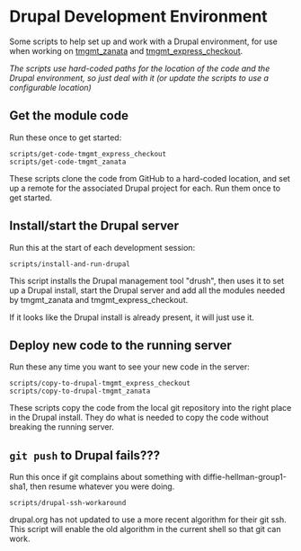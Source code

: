 # Drupal Development Environment

Some scripts to help set up and work with a Drupal environment, for use when
working on [tmgmt_zanata](https://github.com/zanata/tmgmt_zanata) and
[tmgmt_express_checkout](https://github.com/zanata/tmgmt_express_checkout).

*The scripts use hard-coded paths for the location of the code and the Drupal
environment, so just deal with it (or update the scripts to use a configurable
location)*

## Get the module code

Run these once to get started:

```
scripts/get-code-tmgmt_express_checkout
scripts/get-code-tmgmt_zanata
```

These scripts clone the code from GitHub to a hard-coded location, and set up
a remote for the associated Drupal project for each. Run them once to get
started.

## Install/start the Drupal server

Run this at the start of each development session:

```
scripts/install-and-run-drupal
```

This script installs the Drupal management tool "drush", then uses it to set
up a Drupal install, start the Drupal server and add all the modules needed by
tmgmt_zanata and tmgmt_express_checkout.

If it looks like the Drupal install is already present, it will just use it.

## Deploy new code to the running server

Run these any time you want to see your new code in the server:

```
scripts/copy-to-drupal-tmgmt_express_checkout
scripts/copy-to-drupal-tmgmt_zanata
```

These scripts copy the code from the local git repository into the right place
in the Drupal install. They do what is needed to copy the code without breaking
the running server.


## `git push` to Drupal fails???

Run this once if git complains about something with diffie-hellman-group1-sha1,
then resume whatever you were doing.

```
scripts/drupal-ssh-workaround
```

drupal.org has not updated to use a more recent algorithm for their git ssh.
This script will enable the old algorithm in the current shell so that git can
work.
